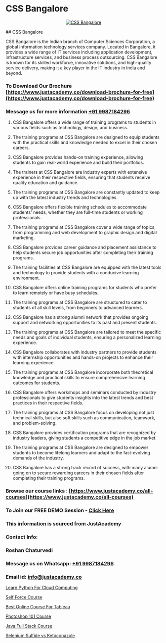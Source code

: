 # CSS Bangalore

<p align="center">
  <a href="https://justacademy.co/course-detail/css-training">
    <img src="https://justacademy.co/storage2/course_image/1676636800_course_image.webp" alt="CSS Bangalore">
  </a>
</p>
## CSS Bangalore

CSS Bangalore is the Indian branch of Computer Sciences Corporation, a global information technology services company. Located in Bangalore, it provides a wide range of IT services including application development, infrastructure services, and business process outsourcing. CSS Bangalore is known for its skilled workforce, innovative solutions, and high-quality service delivery, making it a key player in the IT industry in India and beyond.
### To Download Our Brochure [https://www.justacademy.co/download-brochure-for-free](https://www.justacademy.co/download-brochure-for-free)
### Message us for more information [+91 9987184296](https://api.whatsapp.com/send?phone=919987184296)
1) CSS Bangalore offers a wide range of training programs to students in various fields such as technology, design, and business.

2) The training programs at CSS Bangalore are designed to equip students with the practical skills and knowledge needed to excel in their chosen careers.

3) CSS Bangalore provides hands-on training experience, allowing students to gain real-world experience and build their portfolios.

4) The trainers at CSS Bangalore are industry experts with extensive experience in their respective fields, ensuring that students receive quality education and guidance.

5) The training programs at CSS Bangalore are constantly updated to keep up with the latest industry trends and technologies.

6) CSS Bangalore offers flexible training schedules to accommodate students' needs, whether they are full-time students or working professionals.

7) The training programs at CSS Bangalore cover a wide range of topics, from programming and web development to graphic design and digital marketing.

8) CSS Bangalore provides career guidance and placement assistance to help students secure job opportunities after completing their training programs.

9) The training facilities at CSS Bangalore are equipped with the latest tools and technology to provide students with a conducive learning environment.

10) CSS Bangalore offers online training programs for students who prefer to learn remotely or have busy schedules.

11) The training programs at CSS Bangalore are structured to cater to students of all skill levels, from beginners to advanced learners.

12) CSS Bangalore has a strong alumni network that provides ongoing support and networking opportunities to its past and present students.

13) The training programs at CSS Bangalore are tailored to meet the specific needs and goals of individual students, ensuring a personalized learning experience.

14) CSS Bangalore collaborates with industry partners to provide students with internship opportunities and hands-on projects to enhance their learning experience.

15) The training programs at CSS Bangalore incorporate both theoretical knowledge and practical skills to ensure comprehensive learning outcomes for students.

16) CSS Bangalore offers workshops and seminars conducted by industry professionals to give students insights into the latest trends and best practices in their respective fields.

17) The training programs at CSS Bangalore focus on developing not just technical skills, but also soft skills such as communication, teamwork, and problem-solving.

18) CSS Bangalore provides certification programs that are recognized by industry leaders, giving students a competitive edge in the job market.

19) The training programs at CSS Bangalore are designed to empower students to become lifelong learners and adapt to the fast-evolving demands of the industry.

20) CSS Bangalore has a strong track record of success, with many alumni going on to secure rewarding careers in their chosen fields after completing their training programs.

### Browse our course links : [https://www.justacademy.co/all-courses](https://www.justacademy.co/all-courses) 
### To Join our FREE DEMO Session - [Click Here](https://www.justacademy.co/register-for-course-demo)


### This information is sourced from JustAcademy
### Contact Info:
### Roshan Chaturvedi
### Message us on Whatsapp: [+91 9987184296](https://api.whatsapp.com/send?phone=919987184296)
### Email id: [info@justacademy.co](mailto:info@justacademy.co)
                
[Learn Python For Cloud Computing](https://www.linkedin.com/pulse/learn-python-cloud-computing-justacademy-hyderabad-2fwjc?trackingId=UgFTygT3GQsFM2VQtMv1Ww%3D%3D&lipi=urn%3Ali%3Apage%3Ad_flagship3_company_admin%3BGwbGgk3HRUy%2BuyASxv15%2BQ%3D%3D)

[Self Force Course](https://www.linkedin.com/pulse/self-force-course-justacademy-liverpool-zkqtf?trackingId=NePRy5%2Fc%2FP5SP3nsalOlnA%3D%3D&lipi=urn%3Ali%3Apage%3Ad_flagship3_company_admin%3B%2B7NXH4oxSQ2PhivsxtvsGw%3D%3D)

[Best Online Course For Tableau](https://medium.com/@justacademytraining/best-online-course-for-tableau-185f9bdb1f33)

[Photoshop 101 Course](https://medium.com/@ranepooja/photoshop-101-course-be49056290f0)

[Java Full Stack Course](https://justacademyin.github.io/justacademy/java-full-stack-course)

[Selenium Sulfide vs Ketoconazole](https://justacademyin.github.io/justacademy/selenium-sulfide-vs-ketoconazole)

